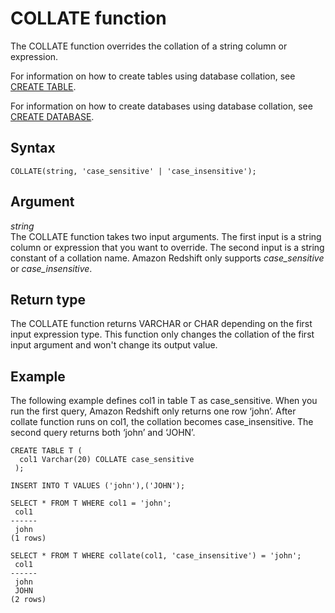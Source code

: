 # COLLATE function<a name="r_COLLATE"></a>

The COLLATE function overrides the collation of a string column or expression\. 

For information on how to create tables using database collation, see [CREATE TABLE](r_CREATE_TABLE_NEW.md)\.

For information on how to create databases using database collation, see [CREATE DATABASE](r_CREATE_DATABASE.md)\.

## Syntax<a name="r_COLLATE-synopsis"></a>

```
COLLATE(string, 'case_sensitive' | 'case_insensitive');
```

## Argument<a name="r_COLLATE-argument"></a>

 *string*   
The COLLATE function takes two input arguments\. The first input is a string column or expression that you want to override\. The second input is a string constant of a collation name\. Amazon Redshift only supports *case\_sensitive* or *case\_insensitive*\.

## Return type<a name="r_COLLATE-return-type"></a>

The COLLATE function returns VARCHAR or CHAR depending on the first input expression type\. This function only changes the collation of the first input argument and won't change its output value\.

## Example<a name="r_COLLATE-example"></a>

The following example defines col1 in table T as case\_sensitive\. When you run the first query, Amazon Redshift only returns one row ‘john’\. After collate function runs on col1, the collation becomes case\_insensitive\. The second query returns both ‘john’ and ‘JOHN’\.

```
CREATE TABLE T (
  col1 Varchar(20) COLLATE case_sensitive
 );
```

```
INSERT INTO T VALUES ('john'),('JOHN');
```

```
SELECT * FROM T WHERE col1 = 'john';
 col1
------
 john
(1 rows)
```

```
SELECT * FROM T WHERE collate(col1, 'case_insensitive') = 'john';
 col1
------
 john
 JOHN
(2 rows)
```